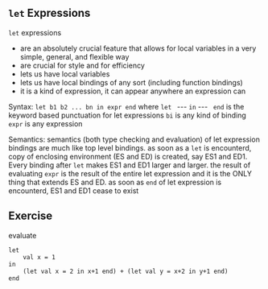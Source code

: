 ## `let` Expressions

`let` expressions
  * are  an  absolutely  crucial  feature  that  allows  for  local  variables  in  a  very  simple,  general, and flexible way
  * are crucial for style and for efficiency
  * lets us have local variables
  * lets us have local bindings of any sort (including function bindings)
  * it is a kind of expression, it can appear anywhere an expression can


Syntax:
    `let b1 b2 ... bn in expr end`
    where  `let ` --- ` in ` --- ` end`
                    is the keyword based punctuation for let expressions
            `bi`    is any kind of binding
            `expr`  is any expression

Semantics:
    semantics (both type checking and evaluation) of let expression bindings are much like top level bindings.
    as soon as a `let` is encounterd, copy of enclosing environment (ES and ED) is created, say ES1 and ED1. Every binding after `let` makes ES1 and ED1 larger and larger.
    the result of evaluating `expr` is the result of the entire let expression and it is the ONLY thing that extends ES and ED.
    as soon as `end` of let expression is encounterd, ES1 and ED1 cease to exist

## Exercise

evaluate
```
let
    val x = 1
in
    (let val x = 2 in x+1 end) + (let val y = x+2 in y+1 end)
end
```

